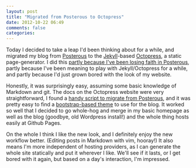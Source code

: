 ```yaml
---
layout: post
title: "Migrated from Posterous to Octopress"
date: 2012-10-22 06:49
comments: false
categories: 
---
```


Today I decided to take a leap I'd been thinking about for a while, and migrated 
my blog from [Posterous](http://www.posterous.com) to the 
[Jekyll](https://github.com/mojombo/jekyll/wiki)-based 
[Octopress](http://octopress.org/), a static page-generator. I did this 
[partly because I've been losing faith in Posterous](http://blog.ajdecon.org/getting-disillusioned-with-blogging-sites/),
partly because I've been meaning to play with Jekyll/Octopress for a while, and 
partly because I'd just grown bored with the look of my website.

Honestly, it was surprisingly easy, assuming some basic knowledge of Markdown and git.
The docs on the Octopress website were very straightforward, I found a 
[handy script to migrate from Posterous](http://blog.justin.kelly.org.au/moved-from-posterous-to-octopress-plus-p-dot-ostero-dot-us/),
and it was pretty easy to find a 
[bootstrap-based theme](https://github.com/bkutil/bootstrap-theme) to use for the blog. It worked so
well that I decided to go whole-hog and merge in my basic homepage as well as the blog (goodbye,
old Wordpress install!) and the whole thing hosts easily at Github Pages.

On the whole I think I like the new look, and I definitely enjoy the new workflow better.
(Editing posts in Markdown with vim, hooray!) It also means I'm more independent of 
hosting providers, as I can generate the whole site statically and put it wherever I like.
We'll see if it lasts, or I get bored with it again, but based on a day's interaction, I'm
impressed.

